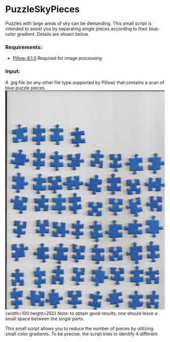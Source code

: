 # PuzzleSkyPieces


Puzzles with large areas of sky can be demanding. This small script is intended to assist you by
 separating single pieces according to their blue-color gradient. Details are shown below.
 
### Requirements:
* [Pillow-8.1.0](https://pypi.org/project/Pillow/) Required for image processing
### Input:
A .jpg file (or any other file type supported by Pillow) that contains a scan of blue puzzle pieces.
![](Images/example_scan.jpg){width=100 height=250}
Note: to obtain good results, one should leave a small space between the single parts.



 This small script allows you to reduce the number of pieces
by utilizing small color gradients. To be precise, the script tries to identify 4 different
